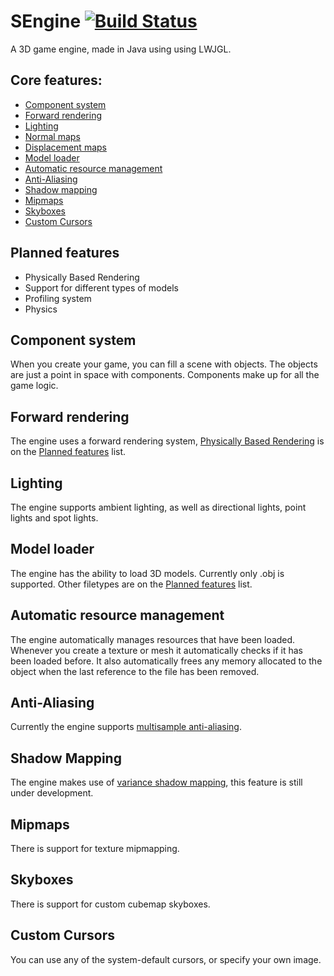 # SEngine [![Build Status](https://travis-ci.org/Snakybo/SEngine.svg?branch=master)](https://travis-ci.org/Snakybo/SEngine)

A 3D game engine, made in Java using using LWJGL.

## Core features:
- [Component system](#component-system)
- [Forward rendering](#forward-rendering)
- [Lighting](#lighting)
- [Normal maps](http://en.wikipedia.org/wiki/Normal_mapping)
- [Displacement maps](http://en.wikipedia.org/wiki/Displacement_mapping)
- [Model loader](#model-loader)
- [Automatic resource management](#automatic-resource-management)
- [Anti-Aliasing](#anti-aliasing)
- [Shadow mapping](#shadow-mapping)
- [Mipmaps](#mipmaps)
- [Skyboxes](#skyboxes)
- [Custom Cursors](#custom-cursors)

## Planned features
- Physically Based Rendering
- Support for different types of models
- Profiling system
- Physics

## Component system
When you create your game, you can fill a scene with objects. The objects are just a point in space with components. Components make up for all the game logic.

## Forward rendering
The engine uses a forward rendering system, [Physically Based Rendering](http://www.pbrt.org/) is on the [Planned features](#planned-features) list.

## Lighting
The engine supports ambient lighting, as well as directional lights, point lights and spot lights.

## Model loader
The engine has the ability to load 3D models. Currently only .obj is supported. Other filetypes are on the [Planned features](#planned-features) list.

## Automatic resource management
The engine automatically manages resources that have been loaded. Whenever you create a texture or mesh it automatically checks if it has been loaded before. It also automatically frees any memory allocated to the object when the last reference to the file has been removed.

## Anti-Aliasing
Currently the engine supports [multisample anti-aliasing](http://en.wikipedia.org/wiki/Multisample_anti-aliasing).

## Shadow Mapping
The engine makes use of [variance shadow mapping](http://http.developer.nvidia.com/GPUGems3/gpugems3_ch08.html), this feature is still under development.

## Mipmaps
There is support for texture mipmapping.

## Skyboxes
There is support for custom cubemap skyboxes.

## Custom Cursors
You can use any of the system-default cursors, or specify your own image.
